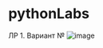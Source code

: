 # pythonLabs
ЛР 1. Вариант №
![image](https://github.com/user-attachments/assets/60e72bfb-8a32-4e54-b0ef-289004744944)

